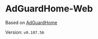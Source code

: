 # AdGuardHome-Web

Based on [AdGuardHome](https://github.com/AdguardTeam/AdGuardHome/tree/master/client)

Version: `v0.107.56`
